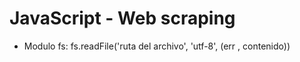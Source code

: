 # JavaScript - Web scraping
* Modulo fs: fs.readFile('ruta del archivo', 'utf-8', (err , contenido))
